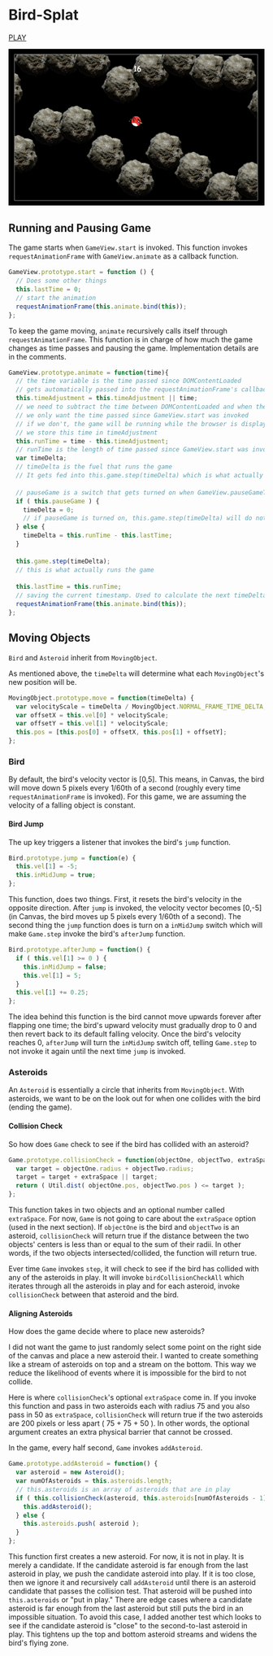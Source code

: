 # Bird-Splat

[PLAY](http://www.hubertli.com/Bird-Splat/)

![Screen Shot](https://github.com/hubertli1991/Bird-Splat/blob/gh-pages/images/screen_shot.jpg)

## Running and Pausing Game
The game starts when `GameView.start` is invoked. This function invokes `requestAnimationFrame` with `GameView.animate` as a callback function.
```` javascript
GameView.prototype.start = function () {
  // Does some other things
  this.lastTime = 0;
  // start the animation
  requestAnimationFrame(this.animate.bind(this));
};
````
To keep the game moving, `animate` recursively calls itself through `requestAnimationFrame`. This function is in charge of how much the game changes as time passes and pausing the game. Implementation details are in the comments.
```` javascript
GameView.prototype.animate = function(time){
  // the time variable is the time passed since DOMContentLoaded
  // gets automatically passed into the requestAnimationFrame's callback
  this.timeAdjustment = this.timeAdjustment || time;
  // we need to subtract the time between DOMContentLoaded and when the game actually starts running
  // we only want the time passed since GameView.start was invoked
  // if we don't, the game will be running while the browser is displaying the splash page
  // we store this time in timeAdjustment
  this.runTime = time - this.timeAdjustment;
  // runTime is the length of time passed since GameView.start was invoked
  var timeDelta;
  // timeDelta is the fuel that runs the game
  // It gets fed into this.game.step(timeDelta) which is what actually moves the game

  // pauseGame is a switch that gets turned on when GameView.pauseGameToggle gets invoked
  if ( this.pauseGame ) {
    timeDelta = 0;
    // if pauseGame is turned on, this.game.step(timeDelta) will do nothing
  } else {
    timeDelta = this.runTime - this.lastTime;
  }

  this.game.step(timeDelta);
  // this is what actually runs the game

  this.lastTime = this.runTime;
  // saving the current timestamp. Used to calculate the next timeDelta
  requestAnimationFrame(this.animate.bind(this));
};
````

## Moving Objects
`Bird` and `Asteroid` inherit from `MovingObject`.

As mentioned above, the `timeDelta` will determine what each `MovingObject`'s new position will be.
```` javascript
MovingObject.prototype.move = function(timeDelta) {
  var velocityScale = timeDelta / MovingObject.NORMAL_FRAME_TIME_DELTA;
  var offsetX = this.vel[0] * velocityScale;
  var offsetY = this.vel[1] * velocityScale;
  this.pos = [this.pos[0] + offsetX, this.pos[1] + offsetY];
};
````
### Bird
By default, the bird's velocity vector is [0,5]. This means, in Canvas, the bird will move down 5 pixels every 1/60th of a second (roughly every time `requestAnimationFrame` is invoked). For this game, we are assuming the velocity of a falling object  is constant.
#### Bird Jump
The up key triggers a listener that invokes the bird's `jump` function.
```` javascript
Bird.prototype.jump = function(e) {
  this.vel[1] = -5;
  this.inMidJump = true;
};
````
This function, does two things. First, it resets the bird's velocity in the opposite direction. After `jump` is invoked, the velocity vector becomes [0,-5] (in Canvas, the bird moves up 5 pixels every 1/60th of a second). The second thing the `jump` function does is turn on a `inMidJump` switch which will make `Game.step` invoke the bird's `afterJump` function.
```` javascript
Bird.prototype.afterJump = function() {
  if ( this.vel[1] >= 0 ) {
    this.inMidJump = false;
    this.vel[1] = 5;
  }
  this.vel[1] += 0.25;
};
````
The idea behind this function is the bird cannot move upwards forever after flapping one time; the bird's upward velocity must gradually drop to 0 and then revert back to its default falling velocity. Once the bird's velocity reaches 0, `afterJump` will turn the `inMidJump` switch off, telling `Game.step` to not invoke it again until the next time `jump` is invoked.

### Asteroids
An `Asteroid` is essentially a circle that inherits from `MovingObject`. With asteroids, we want to be on the look out for when one collides with the bird (ending the game).

#### Collision Check
So how does `Game` check to see if the bird has collided with an asteroid?
```` javascript
Game.prototype.collisionCheck = function(objectOne, objectTwo, extraSpace) {
  var target = objectOne.radius + objectTwo.radius;
  target = target + extraSpace || target;
  return ( Util.dist( objectOne.pos, objectTwo.pos ) <= target );
};
````
This function takes in two objects and an optional number called `extraSpace`. For now, `Game` is not going to care about the `extraSpace` option (used in the next section). If `objectOne` is the bird and `objectTwo` is an asteroid, `collisionCheck` will return true if the distance between the two objects' centers is less than or equal to the sum of their radii. In other words, if the two objects intersected/collided, the function will return true.

Ever time `Game` invokes `step`, it will check to see if the bird has collided with any of the asteroids in play. It will invoke `birdCollisionCheckAll` which iterates through all the asteroids in play and for each asteroid, invoke `collisionCheck` between that asteroid and the bird.

#### Aligning Asteroids
How does the game decide where to place new asteroids?

I did not want the game to just randomly select some point on the right side of the canvas and place a new asteroid their. I wanted to create something like a stream of asteroids on top and a stream on the bottom. This way we reduce the likelihood of events where it is impossible for the bird to not collide.

Here is where `collisionCheck`'s optional `extraSpace` come in. If you invoke this function and pass in two asteroids each with radius 75 and you also pass in 50 as `extraSpace`, `collisionCheck` will return true if the two asteroids are 200 pixels or less apart ( 75 + 75 + 50 ). In other words, the optional argument creates an extra physical barrier that cannot be crossed.

In the game, every half second, `Game` invokes `addAsteroid`.

```` javascript
Game.prototype.addAsteroid = function() {
  var asteroid = new Asteroid();
  var numOfAsteroids = this.asteroids.length;
  // this.asteroids is an array of asteroids that are in play
  if ( this.collisionCheck(asteroid, this.asteroids[numOfAsteroids - 1], 125) || ( numOfAsteroids >= 2 && Math.abs(asteroid.pos[1]-this.asteroids[numOfAsteroids - 2].pos[1]) > 200 ) ) {
    this.addAsteroid();
  } else {
    this.asteroids.push( asteroid );
  }
};
````
This function first creates a new asteroid. For now, it is not in play. It is merely a candidate. If the candidate asteroid is far enough from the last asteroid in play, we push the candidate asteroid into play. If it is too close, then we ignore it and recursively call `addAsteroid` until there is an asteroid candidate that passes the collision test. That asteroid will be pushed into `this.asteroids` or "put in play."
There are edge cases where a candidate asteroid is far enough from the last asteroid but still puts the bird in an impossible situation. To avoid this case, I added another test which looks to see if the candidate asteroid is "close" to the second-to-last asteroid in play. This tightens up the top and bottom asteroid streams and widens the bird's flying zone.
